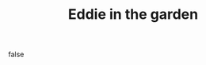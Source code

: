 ---
layout: photo
modal: true
thumb: https://csnapmediahost.github.io/assets1/Thumbs/EddieGarden.jpg
full: https://csnapmediahost.github.io/assets1/Render/EddieGarden.jpg
size: small
ar: landscape
body: false
title: "Eddie in the garden"
tags: animals eddie
---